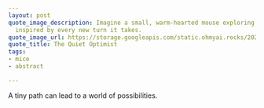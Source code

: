 ```yaml
---
layout: post
quote_image_description: Imagine a small, warm-hearted mouse exploring a vast labyrinth,
  inspired by every new turn it takes.
quote_image_url: https://storage.googleapis.com/static.ohmyai.rocks/2023-10-08.jpg
quote_title: The Quiet Optimist
tags:
- mice
- abstract

---
```


A tiny path can lead to a world of possibilities.